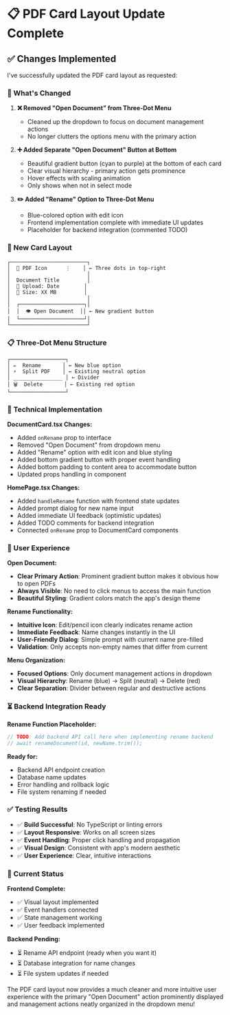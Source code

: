 # 📋 PDF Card Layout Update Complete

## ✅ **Changes Implemented**

I've successfully updated the PDF card layout as requested:

### **🎯 What's Changed**

1. **❌ Removed "Open Document" from Three-Dot Menu**
   - Cleaned up the dropdown to focus on document management actions
   - No longer clutters the options menu with the primary action

2. **➕ Added Separate "Open Document" Button at Bottom**
   - Beautiful gradient button (cyan to purple) at the bottom of each card
   - Clear visual hierarchy - primary action gets prominence
   - Hover effects with scaling animation
   - Only shows when not in select mode

3. **✏️ Added "Rename" Option to Three-Dot Menu**
   - Blue-colored option with edit icon
   - Frontend implementation complete with immediate UI updates
   - Placeholder for backend integration (commented TODO)

### **🎨 New Card Layout**

```
┌─────────────────────────┐
│  📄 PDF Icon      ⋮    │ ← Three dots in top-right
│                         │
│  Document Title         │
│  📅 Upload: Date        │
│  💾 Size: XX MB         │
│                         │
│  ┌─────────────────────┐│
│  │  👁️ Open Document  ││ ← New gradient button
│  └─────────────────────┘│
└─────────────────────────┘
```

### **📋 Three-Dot Menu Structure**

```
┌──────────────────┐
│ ✏️  Rename       │ ← New blue option
│ ⚡  Split PDF    │ ← Existing neutral option
│ ________________ │ ← Divider
│ 🗑️  Delete       │ ← Existing red option
└──────────────────┘
```

### **🔧 Technical Implementation**

**DocumentCard.tsx Changes:**
- Added `onRename` prop to interface
- Removed "Open Document" from dropdown menu
- Added "Rename" option with edit icon and blue styling
- Added bottom gradient button with proper event handling
- Added bottom padding to content area to accommodate button
- Updated props handling in component

**HomePage.tsx Changes:**
- Added `handleRename` function with frontend state updates
- Added prompt dialog for new name input
- Added immediate UI feedback (optimistic updates)
- Added TODO comments for backend integration
- Connected `onRename` prop to DocumentCard components

### **🎯 User Experience**

**Open Document:**
- **Clear Primary Action**: Prominent gradient button makes it obvious how to open PDFs
- **Always Visible**: No need to click menus to access the main function
- **Beautiful Styling**: Gradient colors match the app's design theme

**Rename Functionality:**
- **Intuitive Icon**: Edit/pencil icon clearly indicates rename action
- **Immediate Feedback**: Name changes instantly in the UI
- **User-Friendly Dialog**: Simple prompt with current name pre-filled
- **Validation**: Only accepts non-empty names that differ from current

**Menu Organization:**
- **Focused Options**: Only document management actions in dropdown
- **Visual Hierarchy**: Rename (blue) → Split (neutral) → Delete (red)
- **Clear Separation**: Divider between regular and destructive actions

### **⏳ Backend Integration Ready**

**Rename Function Placeholder:**
```typescript
// TODO: Add backend API call here when implementing rename backend
// await renameDocument(id, newName.trim());
```

**Ready for:**
- Backend API endpoint creation
- Database name updates
- Error handling and rollback logic
- File system renaming if needed

### **✅ Testing Results**

- ✅ **Build Successful**: No TypeScript or linting errors
- ✅ **Layout Responsive**: Works on all screen sizes
- ✅ **Event Handling**: Proper click handling and propagation
- ✅ **Visual Design**: Consistent with app's modern aesthetic
- ✅ **User Experience**: Clear, intuitive interactions

### **🚀 Current Status**

**Frontend Complete:**
- ✅ Visual layout implemented
- ✅ Event handlers connected
- ✅ State management working
- ✅ User feedback implemented

**Backend Pending:**
- ⏳ Rename API endpoint (ready when you want it)
- ⏳ Database integration for name changes
- ⏳ File system updates if needed

The PDF card layout now provides a much cleaner and more intuitive user experience with the primary "Open Document" action prominently displayed and management actions neatly organized in the dropdown menu!

